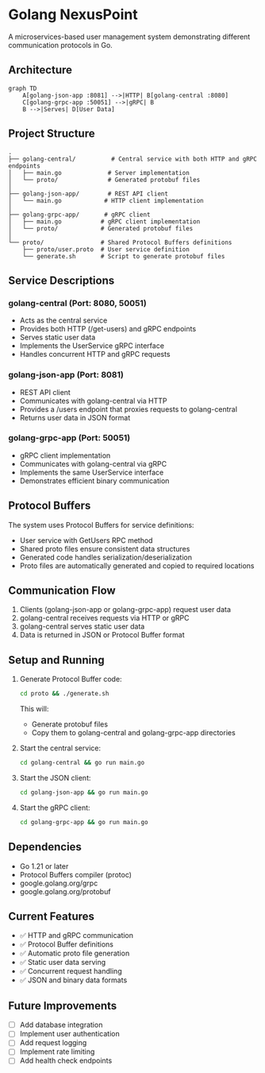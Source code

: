 # Golang NexusPoint

A microservices-based user management system demonstrating different communication protocols in Go.

## Architecture

```mermaid
graph TD
    A[golang-json-app :8081] -->|HTTP| B[golang-central :8080]
    C[golang-grpc-app :50051] -->|gRPC| B
    B -->|Serves| D[User Data]
```

## Project Structure

```
.
├── golang-central/          # Central service with both HTTP and gRPC endpoints
│   ├── main.go             # Server implementation
│   └── proto/              # Generated protobuf files
│
├── golang-json-app/        # REST API client
│   └── main.go            # HTTP client implementation
│
├── golang-grpc-app/       # gRPC client
│   ├── main.go           # gRPC client implementation
│   └── proto/            # Generated protobuf files
│
└── proto/                # Shared Protocol Buffers definitions
    ├── proto/user.proto  # User service definition
    └── generate.sh       # Script to generate protobuf files
```

## Service Descriptions

### golang-central (Port: 8080, 50051)
- Acts as the central service
- Provides both HTTP (/get-users) and gRPC endpoints
- Serves static user data
- Implements the UserService gRPC interface
- Handles concurrent HTTP and gRPC requests

### golang-json-app (Port: 8081)
- REST API client
- Communicates with golang-central via HTTP
- Provides a /users endpoint that proxies requests to golang-central
- Returns user data in JSON format

### golang-grpc-app (Port: 50051)
- gRPC client implementation
- Communicates with golang-central via gRPC
- Implements the same UserService interface
- Demonstrates efficient binary communication

## Protocol Buffers
The system uses Protocol Buffers for service definitions:
- User service with GetUsers RPC method
- Shared proto files ensure consistent data structures
- Generated code handles serialization/deserialization
- Proto files are automatically generated and copied to required locations

## Communication Flow
1. Clients (golang-json-app or golang-grpc-app) request user data
2. golang-central receives requests via HTTP or gRPC
3. golang-central serves static user data
4. Data is returned in JSON or Protocol Buffer format

## Setup and Running
1. Generate Protocol Buffer code:
   ```bash
   cd proto && ./generate.sh
   ```
   This will:
   - Generate protobuf files
   - Copy them to golang-central and golang-grpc-app directories

2. Start the central service:
   ```bash
   cd golang-central && go run main.go
   ```

3. Start the JSON client:
   ```bash
   cd golang-json-app && go run main.go
   ```

4. Start the gRPC client:
   ```bash
   cd golang-grpc-app && go run main.go
   ```

## Dependencies
- Go 1.21 or later
- Protocol Buffers compiler (protoc)
- google.golang.org/grpc
- google.golang.org/protobuf

## Current Features
- ✅ HTTP and gRPC communication
- ✅ Protocol Buffer definitions
- ✅ Automatic proto file generation
- ✅ Static user data serving
- ✅ Concurrent request handling
- ✅ JSON and binary data formats

## Future Improvements
- [ ] Add database integration
- [ ] Implement user authentication
- [ ] Add request logging
- [ ] Implement rate limiting
- [ ] Add health check endpoints
